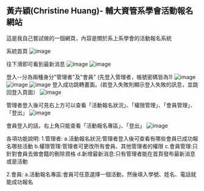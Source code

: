 黃卉穎(Christine Huang)- 輔大資管系學會活動報名網站
------------------------
這是我自己嘗試做的一個網頁，內容是關於系上系學會的活動報名系統

系統首頁
![image](https://github.com/Winnie0107/Web-/assets/131575653/53329ad3-2f5e-457d-a767-04e698fdca04)

往下滑即可看到最新消息
![image](https://github.com/Winnie0107/Web-/assets/131575653/52cf56aa-9b8a-4940-9b98-ea44438d9f47)
![image](https://github.com/Winnie0107/Web-/assets/131575653/bdab1bc1-d431-467b-bbe0-6b000fc99436)

登入--分為兩種身分"管理者"及"會員"
(先登入管理者，帳號密碼皆為1)
![image](https://github.com/Winnie0107/Web-/assets/131575653/30a95579-938e-41b2-a009-a4cc0c28f99f)
![image](https://github.com/Winnie0107/Web-/assets/131575653/5bf65abd-d714-4330-a53e-2177f61709e8)
![image](https://github.com/Winnie0107/Web-/assets/131575653/2b43e6d7-96ae-42d2-9b93-9c3c14daf7c9)
登入成功跳轉畫面。(若登入失敗則顯示登入失敗的訊息，並跳回登入頁面）
![image](https://github.com/Winnie0107/Web-/assets/131575653/836e9ce2-ea26-4cd1-b1bb-1e0c7bc2cfa5)

管理者登入後可見右上方可以查看「活動報名狀況」、「權限管理」、「會員管理」、「登出」
![image](https://github.com/Winnie0107/Web-/assets/131575653/f8f2c047-e747-44c6-8919-9da8fc8718e6)

會員登入的話，右上角只能查看「活動報名專區」、「登出」
![image](https://github.com/Winnie0107/Web-/assets/131575653/5dd1799d-fbc6-48f2-b40f-e62ec270639a)

各項功能說明:
1.管理者:
    a.活動報名狀況:管理者登入後可查看有哪些會員已成功報名哪些活動
    b.權限管理:管理者可更改所有會員、其他管理者的權限
    c.會員管理:只針對會員去做會籍的刪除資格
    d.新增最新消息:只有管理者能在首頁發布最新消息或是活動
    
2.會員:
    a.活動報名專區:會員可任意選擇一個活動，然後填入學號、姓名、電話就能成功報名
    

